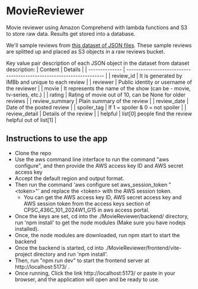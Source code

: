 # MovieReviewer
Movie reviewer using Amazon Comprehend with lambda functions and S3 to store raw data. Results get stored into a database.

We'll sample reviews from [this dataset of JSON files](https://www.kaggle.com/datasets/ebiswas/imdb-review-dataset).
These sample reviews are splitted up and placed as S3 objects in a raw reviews bucket.

Key value pair description of each JSON object in the dataset from dataset description:
| Content        | Details                                                              |
| -------------- | -------------------------------------------------------------------- |
| review_id      | It is generated by IMBb and unique to each review                    |
| reviewer       | Public identity or username of the reviewer                          |
| movie          | It represents the name of the show (can be - movie, tv-series, etc.) |
| rating         | Rating of movie out of 10, can be None for older reviews             |
| review_summary | Plain summary of the review                                          |
| review_date    | Date of the posted review                                            |
| spoiler_tag    | If 1 = spoiler & 0 = not spoiler                                     |
| review_detail  | Details of the review                                                |
| helpful        | list[0] people find the review helpful out of list[1]                |

## Instructions to use the app

- Clone the repo
- Use the aws command line interface to run the command "aws configure", and then provide the AWS access key ID and AWS secret access key
- Accept the default region and output format.
- Then run the command 'aws configure set aws_session_token "\<token\>"' and replace the \<token\> with the AWS session token.
  - You can get the AWS access key ID, AWS secret access key and AWS session token from the access keys section of CPSC_436C_101_2024W1_G15 in aws access portal.
- Once the keys are set, cd into the ./MovieReviewer/backend/ directory, run 'npm install' to get the node modules (Make sure you have nodejs installed).
- Once, the node modules are downloaded, run npm start to start the backend
- Once the backend is started, cd into ./MovieReviewer/frontend/vite-project directory and run 'npm install'.
- Then, run "npm run dev" to start the frontend server at http://localhost:5173/ .
- Once running, Click the link http://localhost:5173/ or paste in your browser, and the application will open and be ready to use.
